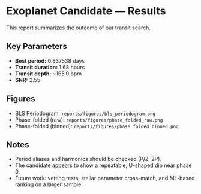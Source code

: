 # Exoplanet Candidate — Results

This report summarizes the outcome of our transit search.

## Key Parameters
- **Best period:** 0.837538 days  
- **Transit duration:** 1.68 hours  
- **Transit depth:** ~165.0 ppm  
- **SNR:** 2.55  

## Figures
- BLS Periodogram: `reports/figures/bls_periodogram.png`  
- Phase-folded (raw): `reports/figures/phase_folded_raw.png`  
- Phase-folded (binned): `reports/figures/phase_folded_binned.png`  

## Notes
- Period aliases and harmonics should be checked (P/2, 2P).
- The candidate appears to show a repeatable, U-shaped dip near phase 0.
- Future work: vetting tests, stellar parameter cross-match, and ML-based ranking on a larger sample.
